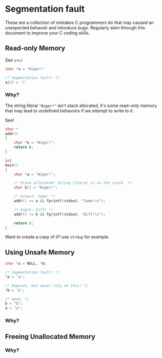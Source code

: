 # Segmentation fault

These are a collection of mistakes C programmers do that may caused an
unexpected behavoir and introduce bugs. Regularly skim through this
document to improve your C coding skills.

## Read-only Memory

See `src/`

```c
char *a = "Niger!"

/* Segmentation fault! */
a[4] = '?'
```

### Why?

The string literal `"Niger!"` isn't stack allocated, it's some read-only
memory that may lead to undefined behavoirs if we attempt to write to it.

See!

```c
char *
addr()
{
    char *k = "Niger!";
    return k;
}

int
main()
{
    char *a = "Niger!";

    /* Stack allocated! String literal is on the stack. */
    char k[] = "Niger!"; 

    /* Output: Same! */
    addr() == a && fprintf(stdout, "Same!\n");

    /* Ouput: Diff! */
    addr() != k && fprintf(stdout, "Diff!\n");

    return 0;
}
```

Want to create a copy of it? use `strdup` for example.

## Using Unsafe Memory

```c
char *a = NULL, *b;

/* Segmentation fault! */
*a = 'a';

/* Depends, but never rely on this! */
*b = 'b';

/* Good. */
b = "b";
a = "a";
```

### Why?

## Freeing Unallocated Memory


### Why?




